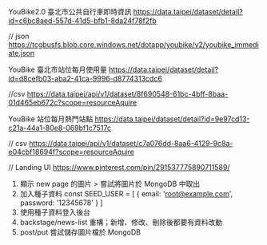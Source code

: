 YouBike2.0 臺北市公共自行車即時資訊
https://data.taipei/dataset/detail?id=c6bc8aed-557d-41d5-bfb1-8da24f78f2fb

// json
https://tcgbusfs.blob.core.windows.net/dotapp/youbike/v2/youbike_immediate.json

YouBike 臺北市站位每月使用量
https://data.taipei/dataset/detail?id=d8cefb03-aba2-41ca-9996-d8774313cdc6

//csv
https://data.taipei/api/v1/dataset/8f690548-61bc-4bff-8baa-01d465eb672c?scope=resourceAquire

YouBike 站位每月熱門站點
https://data.taipei/dataset/detail?id=9e97cd13-c21a-44a1-80e8-069bf1c7517c

// csv
https://data.taipei/api/v1/dataset/c7a076dd-8aa6-4129-9c8a-e04cbf18694f?scope=resourceAquire

// Landing UI
https://www.pinterest.com/pin/291537775890711589/

1. 顯示 new page 的圖片 > 嘗試將圖片於 MongoDB 中取出
2. 加入種子資料 const SEED_USER = [
   {
   email: 'root@example.com',
   password: '12345678'
   }
   ]
3. 使用種子資料登入後台
4. backstage/news-list 重構；新增、修改、刪除後都要有資料改動
5. post/put 嘗試儲存圖片檔於 MongoDB
